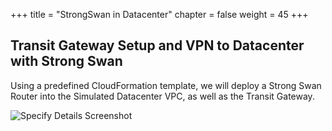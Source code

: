+++
title = "StrongSwan in Datacenter"
chapter = false
weight = 45
+++

## Transit Gateway Setup and VPN to Datacenter with Strong Swan

Using a predefined CloudFormation template, we will deploy a Strong Swan Router into the Simulated Datacenter VPC, as well as the Transit Gateway.

![Specify Details Screenshot](/images/hybrid-tgw-diagram.png)
